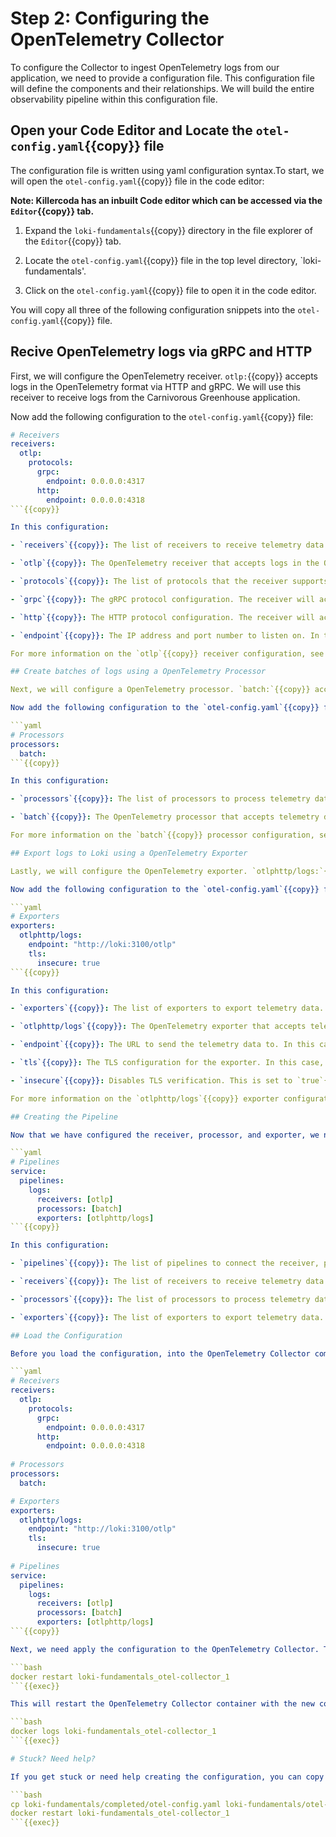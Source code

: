 # Step 2: Configuring the OpenTelemetry Collector

To configure the Collector to ingest OpenTelemetry logs from our application, we need to provide a configuration file. This configuration file will define the components and their relationships. We will build the entire observability pipeline within this configuration file.

## Open your Code Editor and Locate the `otel-config.yaml`{{copy}} file

The configuration file is written using yaml configuration syntax.To start, we will open the `otel-config.yaml`{{copy}} file in the code editor:

**Note: Killercoda has an inbuilt Code editor which can be accessed via the `Editor`{{copy}} tab.**

1. Expand the `loki-fundamentals`{{copy}} directory in the file explorer of the `Editor`{{copy}} tab.

1. Locate the `otel-config.yaml`{{copy}} file in the top level directory, `loki-fundamentals'.

1. Click on the `otel-config.yaml`{{copy}} file to open it in the code editor.

You will copy all three of the following configuration snippets into the `otel-config.yaml`{{copy}} file.

## Recive OpenTelemetry logs via gRPC and HTTP

First, we will configure the OpenTelemetry receiver. `otlp:`{{copy}} accepts logs in the OpenTelemetry format via HTTP and gRPC. We will use this receiver to receive logs from the Carnivorous Greenhouse application.

Now add the following configuration to the `otel-config.yaml`{{copy}} file:

```yaml
# Receivers
receivers:
  otlp:
    protocols:
      grpc:
        endpoint: 0.0.0.0:4317
      http:
        endpoint: 0.0.0.0:4318
```{{copy}}

In this configuration:

- `receivers`{{copy}}: The list of receivers to receive telemetry data. In this case, we are using the `otlp`{{copy}} receiver.

- `otlp`{{copy}}: The OpenTelemetry receiver that accepts logs in the OpenTelemetry format.

- `protocols`{{copy}}: The list of protocols that the receiver supports. In this case, we are using `grpc`{{copy}} and `http`{{copy}}.

- `grpc`{{copy}}: The gRPC protocol configuration. The receiver will accept logs via gRPC on `

- `http`{{copy}}: The HTTP protocol configuration. The receiver will accept logs via HTTP on `

- `endpoint`{{copy}}: The IP address and port number to listen on. In this case, we are listening on all IP addresses on port `4317`{{copy}} for gRPC and port `4318`{{copy}} for HTTP.

For more information on the `otlp`{{copy}} receiver configuration, see the [OpenTelemetry Receiver OTLP documentation](https://github.com/open-telemetry/opentelemetry-collector/blob/main/receiver/otlpreceiver/README.md).

## Create batches of logs using a OpenTelemetry Processor

Next, we will configure a OpenTelemetry processor. `batch:`{{copy}} accepts telemetry data from other `otelcol`{{copy}} components and places them into batches. Batching improves the compression of data and reduces the number of outgoing network requests required to transmit data. This processor supports both size and time based batching.

Now add the following configuration to the `otel-config.yaml`{{copy}} file:

```yaml
# Processors
processors:
  batch:
```{{copy}}

In this configuration:

- `processors`{{copy}}: The list of processors to process telemetry data. In this case, we are using the `batch`{{copy}} processor.

- `batch`{{copy}}: The OpenTelemetry processor that accepts telemetry data from other `otelcol`{{copy}} components and places them into batches.

For more information on the `batch`{{copy}} processor configuration, see the [OpenTelemetry Processor Batch documentation](https://github.com/open-telemetry/opentelemetry-collector/blob/main/processor/batchprocessor/README.md).

## Export logs to Loki using a OpenTelemetry Exporter

Lastly, we will configure the OpenTelemetry exporter. `otlphttp/logs:`{{copy}} accepts telemetry data from other `otelcol`{{copy}} components and writes them over the network using the OTLP HTTP protocol. We will use this exporter to send the logs to the Loki native OTLP endpoint.

Now add the following configuration to the `otel-config.yaml`{{copy}} file:

```yaml
# Exporters
exporters:
  otlphttp/logs:
    endpoint: "http://loki:3100/otlp"
    tls:
      insecure: true
```{{copy}}

In this configuration:

- `exporters`{{copy}}: The list of exporters to export telemetry data. In this case, we are using the `otlphttp/logs`{{copy}} exporter.

- `otlphttp/logs`{{copy}}: The OpenTelemetry exporter that accepts telemetry data from other `otelcol`{{copy}} components and writes them over the network using the OTLP HTTP protocol.

- `endpoint`{{copy}}: The URL to send the telemetry data to. In this case, we are sending the logs to the Loki native OTLP endpoint at `http://loki:3100/otlp`{{copy}}.

- `tls`{{copy}}: The TLS configuration for the exporter. In this case, we are setting `insecure`{{copy}} to `true`{{copy}} to disable TLS verification.

- `insecure`{{copy}}: Disables TLS verification. This is set to `true`{{copy}} as we are using an insecure connection.

For more information on the `otlphttp/logs`{{copy}} exporter configuration, see the [OpenTelemetry Exporter OTLP HTTP documentation](https://github.com/open-telemetry/opentelemetry-collector/blob/main/exporter/otlphttpexporter/README.md)

## Creating the Pipeline

Now that we have configured the receiver, processor, and exporter, we need to create a pipeline to connect these components. Add the following configuration to the `otel-config.yaml`{{copy}} file:

```yaml
# Pipelines
service:
  pipelines:
    logs:
      receivers: [otlp]
      processors: [batch]
      exporters: [otlphttp/logs]
```{{copy}}

In this configuration:

- `pipelines`{{copy}}: The list of pipelines to connect the receiver, processor, and exporter. In this case, we are using the `logs`{{copy}} pipeline but there is also pipelines for metrics, traces, and continuous profiling.

- `receivers`{{copy}}: The list of receivers to receive telemetry data. In this case, we are using the `otlp`{{copy}} receiver component we created earlier.

- `processors`{{copy}}: The list of processors to process telemetry data. In this case, we are using the `batch`{{copy}} processor component we created earlier.

- `exporters`{{copy}}: The list of exporters to export telemetry data. In this case, we are using the `otlphttp/logs`{{copy}} component exporter we created earlier.

## Load the Configuration

Before you load the configuration, into the OpenTelemetry Collector compare your configuration with the completed configuration below:

```yaml
# Receivers
receivers:
  otlp:
    protocols:
      grpc:
        endpoint: 0.0.0.0:4317
      http:
        endpoint: 0.0.0.0:4318
        
# Processors
processors:
  batch:

# Exporters
exporters:
  otlphttp/logs:
    endpoint: "http://loki:3100/otlp"
    tls:
      insecure: true
      
# Pipelines
service:
  pipelines:
    logs:
      receivers: [otlp]
      processors: [batch]
      exporters: [otlphttp/logs]
```{{copy}}

Next, we need apply the configuration to the OpenTelemetry Collector. To do this, we will restart the OpenTelemetry Collector container:

```bash
docker restart loki-fundamentals_otel-collector_1
```{{exec}}

This will restart the OpenTelemetry Collector container with the new configuration. You can check the logs of the OpenTelemetry Collector container to see if the configuration was loaded successfully:

```bash
docker logs loki-fundamentals_otel-collector_1
```{{exec}}

# Stuck? Need help?

If you get stuck or need help creating the configuration, you can copy and replace the entire `otel-config.yaml`{{copy}} using the completed configuration file:

```bash
cp loki-fundamentals/completed/otel-config.yaml loki-fundamentals/otel-config.yaml
docker restart loki-fundamentals_otel-collector_1
```{{exec}}
